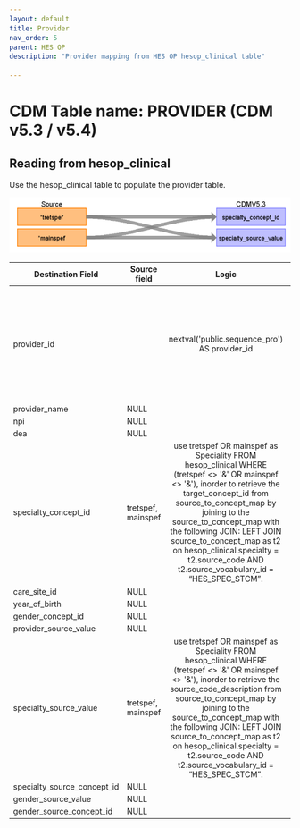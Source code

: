 ```yaml
---
layout: default
title: Provider
nav_order: 5
parent: HES OP
description: "Provider mapping from HES OP hesop_clinical table"

---
```


# CDM Table name: PROVIDER (CDM v5.3 / v5.4)

## Reading from hesop_clinical

Use the hesop_clinical table to populate the provider table. 

![](images/image5.png)

| Destination Field | Source field | Logic | Comment field |
| --- | --- | :---: | --- |
| provider_id | | nextval('public.sequence_pro') AS provider_id| A sequence called sequence_pro is created in the public schema to ensure the unique generation of provider_id’s. Firstly,the value of the sequence is determined by querying the maximum ID from a predefined source ({TARGET_SCHEMA_TO_LINK}._max_ids).The _max_ids table is established in the schema to be linked to the target schema(public), serving the purpose of storing maximum IDs for all CDM tables. This facilitates the determination of the next Provider_ID in the sequence. |
| provider_name | NULL |  |  |
| npi | NULL |  |  |
| dea |NULL  |  |  |
| specialty_concept_id | tretspef, mainspef | use tretspef OR mainspef as Speciality FROM hesop_clinical WHERE (tretspef <> '&' OR mainspef <> '&'), inorder to retrieve the target_concept_id from source_to_concept_map by joining to the source_to_concept_map with the following JOIN: LEFT JOIN source_to_concept_map as t2 on hesop_clinical.specialty = t2.source_code AND t2.source_vocabulary_id = “HES_SPEC_STCM”. ||
| care_site_id | NULL| | |
| year_of_birth | NULL |  |  |
| gender_concept_id | NULL | |  |
| provider_source_value | NULL |  | |
| specialty_source_value | tretspef, mainspef | use tretspef OR mainspef as Speciality FROM hesop_clinical WHERE (tretspef <> '&' OR mainspef <> '&'), inorder to retrieve the source_code_description from source_to_concept_map by joining to the source_to_concept_map with the following JOIN: LEFT JOIN source_to_concept_map as t2 on hesop_clinical.specialty = t2.source_code AND t2.source_vocabulary_id = “HES_SPEC_STCM”.||
| specialty_source_concept_id |NULL  |  | |
| gender_source_value | NULL| |  |
| gender_source_concept_id | NULL |  | |